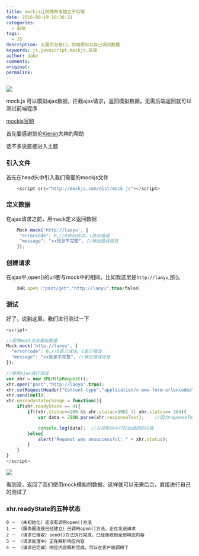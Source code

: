 ```yaml
---
title: mockjs让前端开发独立于后端
date: 2016-08-19 10:36:21
categories:
  - 前端
tags:
  - JS
description: 无需后台接口，前端便可以自己调试数据
keywords: js,javascript,mockjs,前端
author: Jake
comments:
original:
permalink:
---
```


![](//blogimg.jakeyu.top/20170327149054604067872.png)

mock.js 可以模拟ajax数据，拦截ajax请求，返回模拟数据，无需后端返回就可以测试前端程序

[mockjs官网](http://mockjs.com/)
<!--more-->

首先要感谢凯伦[Kieran](http://go.kieran.top)大神的帮助

话不多说直接进入主题

### 引入文件

首先在head头中引入我们需要的mockjs文件

~~~js   
    <script src="http://mockjs.com/dist/mock.js"></script>
~~~

### 定义数据

在ajax请求之前，用mack定义返回数据

~~~js
    Mock.mock('http://laoyu', {
     "errorcode": 0,//0表示成功，1表示错误
     "message": "xx信息不完整", //弹出错误信息
    });
~~~

### 创建请求

在ajax中,open()的url要与mock中的相同，比如我这里是`http://laoyu`,那么

~~~js
    XHR.open（"post/get","http://laoyu",true/false）
~~~

### 测试

好了，说到这里，我们进行测试一下

~~~js
<script>

//调用mock方法模拟数据
Mock.mock('http://laoyu', {
  "errorcode": 0,//0表示成功，1表示错误
  "message": "xx信息不完整", //弹出错误信息
});

//使用ajax进行测试
var xhr = new XMLHttpRequest();
xhr.open("post","http://laoyu",true);
xhr.setRequestHeader("Content-type","application/x-www-form-urlencoded");
xhr.send(null);
xhr.onreadystatechange = function(){
	if(xhr.readyState == 4){
		if((xhr.status>=200 && xhr.status<300) || xhr.status== 304){
			var data = JSON.parse(xhr.responseText);	//因为reponseText返回的是字符串，将字符串转换成我们想要的JSON数据，这样就可以调用了

			console.log(data);  //在控制台中打印出返回的内容
		}else{
			alert("Request was unsuccessful: " + xhr.status);
		}
	}
}
</script>
~~~

![](//blogimg.jakeyu.top//mockjs%E8%AE%A9%E5%89%8D%E7%AB%AF%E5%BC%80%E5%8F%91%E7%8B%AC%E7%AB%8B%E4%BA%8E%E5%90%8E%E7%AB%AF/312896762343287.jpg)

看到没，返回了我们使用mock模拟的数据，这样就可以无需后台，直接进行自己的测试了

### xhr.readyState的五种状态

    0 － （未初始化）还没有调用open()方法
    1 － （服务器连接已经建立）已调用open()方法，正在发送请求
    2 － （请求已接收）send()方法执行完成，已经接收到全部响应内容
    3 － （请求处理中）正在解析响应内容
    4 － （请求已完成）响应内容解析完成，可以在客户端调用了
